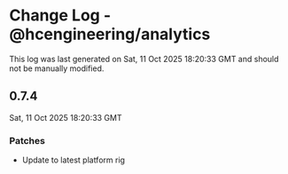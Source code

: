 # Change Log - @hcengineering/analytics

This log was last generated on Sat, 11 Oct 2025 18:20:33 GMT and should not be manually modified.

## 0.7.4
Sat, 11 Oct 2025 18:20:33 GMT

### Patches

- Update to latest platform rig

